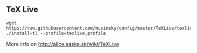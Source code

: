 TeX Live
--------
```
wget https://raw.githubusercontent.com/musinsky/config/master/TeXLive/texlive.profile
./install-tl --profile=texlive.profile
```

More info on http://alice.saske.sk/wiki/TeXLive
